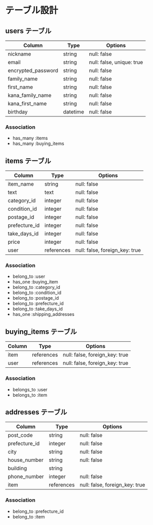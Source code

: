 # テーブル設計

## users テーブル

| Column             | Type     | Options                   |
| ------------------ | -------- | ------------------------- |
| nickname           | string   | null: false               |
| email              | string   | null: false, unique: true |
| encrypted_password | string   | null: false               |
| family_name        | string   | null: false               |
| first_name         | string   | null: false               |
| kana_family_name   | string   | null: false               |
| kana_first_name    | string   | null: false               |
| birthday           | datetime | null: false               |

### Association

- has_many :items
- has_many :buying_items

## items テーブル

| Column           | Type       | Options                        |
| ---------------- | ---------- | ------------------------------ |
| item_name        | string     | null: false                    |
| text             | text       | null: false                    |
| category_id      | integer    | null: false                    |
| condition_id     | integer    | null: false                    |
| postage_id       | integer    | null: false                    |
| prefecture_id    | integer    | null: false                    |
| take_days_id     | integer    | null: false                    |
| price            | integer    | null: false                    |
| user             | references | null: false, foreign_key: true |

### Association

- belong_to :user
- has_one :buying_item
- belong_to :category_id
- belong_to :condition_id
- belong_to :postage_id 
- belong_to :prefecture_id
- belong_to :take_days_id
- has_one :shipping_addresses


## buying_items テーブル

| Column          | Type       | Options                        |
| --------------- | ---------- | ------------------------------ |
| item            | references | null: false, foreign_key: true |
| user            | references | null: false, foreign_key: true |

### Association

- belongs_to :user
- belongs_to :item

## addresses テーブル

| Column        | Type       | Options                        |
| ------------- | ---------- | ------------------------------ |
| post_code     | string     | null: false                    |
| prefecture_id | integer    | null: false                    |
| city          | string     | null: false                    |
| house_number  | string     | null: false                    |
| building      | string     |                                |
| phone_number  | integer    | null: false                    |
| item          | references | null: false, foreign_key: true |

### Association

- belong_to :prefecture_id
- belong_to :item

